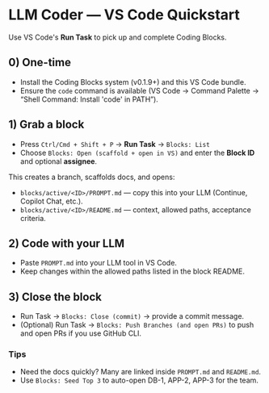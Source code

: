 # LLM Coder — VS Code Quickstart

Use VS Code's **Run Task** to pick up and complete Coding Blocks.

## 0) One-time
- Install the Coding Blocks system (v0.1.9+) and this VS Code bundle.
- Ensure the `code` command is available (VS Code → Command Palette → “Shell Command: Install 'code' in PATH”).

## 1) Grab a block
- Press `Ctrl/Cmd + Shift + P` → **Run Task** → `Blocks: List`
- Choose `Blocks: Open (scaffold + open in VS)` and enter the **Block ID** and optional **assignee**.

This creates a branch, scaffolds docs, and opens:
- `blocks/active/<ID>/PROMPT.md` — copy this into your LLM (Continue, Copilot Chat, etc.).
- `blocks/active/<ID>/README.md` — context, allowed paths, acceptance criteria.

## 2) Code with your LLM
- Paste `PROMPT.md` into your LLM tool in VS Code.
- Keep changes within the allowed paths listed in the block README.

## 3) Close the block
- Run Task → `Blocks: Close (commit)` → provide a commit message.
- (Optional) Run Task → `Blocks: Push Branches (and open PRs)` to push and open PRs if you use GitHub CLI.

### Tips
- Need the docs quickly? Many are linked inside `PROMPT.md` and `README.md`.
- Use `Blocks: Seed Top 3` to auto-open DB-1, APP-2, APP-3 for the team.
